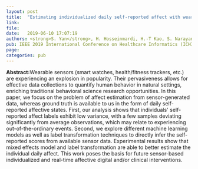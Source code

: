 ```yaml
---
layout: post
title:  "Estimating individualized daily self-reported affect with wearable sensors"
link:  
file:  
date:   2019-06-10 17:07:19
authors: <strong>S. Yan</strong>, H. Hosseinmardi, H.-T Kao, S. Narayanan, K. Lerman, and E. Ferrara
pub: IEEE 2019 International Conference on Healthcare Informatics (ICHI'19)
page: 
categories: pub
---
```

<p><strong>Abstract:</strong>Wearable sensors (smart watches, health/fitness trackers, etc.) are experiencing an explosion in popularity. Their pervasiveness allows for effective data collections to quantify human behavior in natural settings, enriching traditional behavioral science research opportunities. In this paper, we focus on the problem of affect estimation from sensor-generated data, whereas ground truth is available to us in the form of daily self-reported affective states. First, our analysis shows that individuals' self-reported affect labels exhibit low variance, with a few samples deviating significantly from average observations, which may relate to experiencing out-of-the-ordinary events. Second, we explore different machine learning models as well as label transformation techniques to directly infer the self-reported scores from available sensor data. Experimental results show that mixed effects model and label transformation are able to better estimate the individual daily affect. This work poses the basis for future sensor-based individualized and real-time affective digital and/or clinical interventions.</p>
